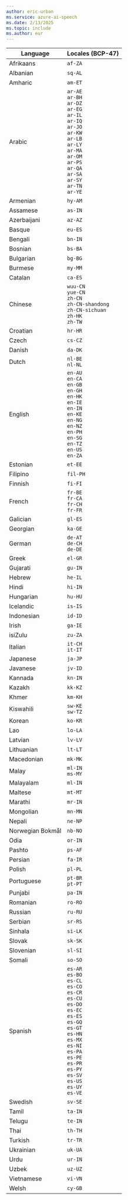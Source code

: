 ```yaml
---
author: eric-urban
ms.service: azure-ai-speech
ms.date: 2/13/2025
ms.topic: include
ms.author: eur
---
```


| Language | Locales (BCP-47) |
| ----- | ----- |
| Afrikaans | `af-ZA` |
| Albanian | `sq-AL` |
| Amharic | `am-ET` |
| Arabic | `ar-AE`<br/>`ar-BH`<br/>`ar-DZ`<br/>`ar-EG`<br/>`ar-IL`<br/>`ar-IQ`<br/>`ar-JO`<br/>`ar-KW`<br/>`ar-LB`<br/>`ar-LY`<br/>`ar-MA`<br/>`ar-OM`<br/>`ar-PS`<br/>`ar-QA`<br/>`ar-SA`<br/>`ar-SY`<br/>`ar-TN`<br/>`ar-YE` |
| Armenian | `hy-AM` |
| Assamese | `as-IN` |
| Azerbaijani | `az-AZ` |
| Basque | `eu-ES` |
| Bengali | `bn-IN` |
| Bosnian | `bs-BA` |
| Bulgarian | `bg-BG` |
| Burmese | `my-MM` |
| Catalan | `ca-ES` |
| Chinese | `wuu-CN`<br/>`yue-CN`<br/>`zh-CN`<br/>`zh-CN-shandong`<br/>`zh-CN-sichuan`<br/>`zh-HK`<br/>`zh-TW` |
| Croatian | `hr-HR` |
| Czech | `cs-CZ` |
| Danish | `da-DK` |
| Dutch | `nl-BE`<br/>`nl-NL` |
| English | `en-AU`<br/>`en-CA`<br/>`en-GB`<br/>`en-GH`<br/>`en-HK`<br/>`en-IE`<br/>`en-IN`<br/>`en-KE`<br/>`en-NG`<br/>`en-NZ`<br/>`en-PH`<br/>`en-SG`<br/>`en-TZ`<br/>`en-US`<br/>`en-ZA` |
| Estonian | `et-EE` |
| Filipino | `fil-PH` |
| Finnish | `fi-FI` |
| French | `fr-BE`<br/>`fr-CA`<br/>`fr-CH`<br/>`fr-FR` |
| Galician | `gl-ES` |
| Georgian | `ka-GE` |
| German | `de-AT`<br/>`de-CH`<br/>`de-DE` |
| Greek | `el-GR` |
| Gujarati | `gu-IN` |
| Hebrew | `he-IL` |
| Hindi | `hi-IN` |
| Hungarian | `hu-HU` |
| Icelandic | `is-IS` |
| Indonesian | `id-ID` |
| Irish | `ga-IE` |
| isiZulu | `zu-ZA` |
| Italian | `it-CH`<br/>`it-IT` |
| Japanese | `ja-JP` |
| Javanese | `jv-ID` |
| Kannada | `kn-IN` |
| Kazakh | `kk-KZ` |
| Khmer | `km-KH` |
| Kiswahili | `sw-KE`<br/>`sw-TZ` |
| Korean | `ko-KR` |
| Lao | `lo-LA` |
| Latvian | `lv-LV` |
| Lithuanian | `lt-LT` |
| Macedonian | `mk-MK` |
| Malay | `ml-IN`<br/>`ms-MY` |
| Malayalam | `ml-IN` |
| Maltese | `mt-MT` |
| Marathi | `mr-IN` |
| Mongolian | `mn-MN` |
| Nepali | `ne-NP` |
| Norwegian Bokmål | `nb-NO` |
| Odia | `or-IN` |
| Pashto | `ps-AF` |
| Persian | `fa-IR` |
| Polish | `pl-PL` |
| Portuguese | `pt-BR`<br/>`pt-PT` |
| Punjabi | `pa-IN` |
| Romanian | `ro-RO` |
| Russian | `ru-RU` |
| Serbian | `sr-RS` |
| Sinhala | `si-LK` |
| Slovak | `sk-SK` |
| Slovenian | `sl-SI` |
| Somali | `so-SO` |
| Spanish | `es-AR`<br/>`es-BO`<br/>`es-CL`<br/>`es-CO`<br/>`es-CR`<br/>`es-CU`<br/>`es-DO`<br/>`es-EC`<br/>`es-ES`<br/>`es-GQ`<br/>`es-GT`<br/>`es-HN`<br/>`es-MX`<br/>`es-NI`<br/>`es-PA`<br/>`es-PE`<br/>`es-PR`<br/>`es-PY`<br/>`es-SV`<br/>`es-US`<br/>`es-UY`<br/>`es-VE` |
| Swedish | `sv-SE` |
| Tamil | `ta-IN` |
| Telugu | `te-IN` |
| Thai | `th-TH` |
| Turkish | `tr-TR` |
| Ukrainian | `uk-UA` |
| Urdu | `ur-IN` |
| Uzbek | `uz-UZ` |
| Vietnamese | `vi-VN` |
| Welsh | `cy-GB` |
